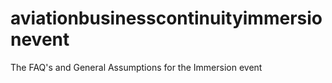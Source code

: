 # aviationbusinesscontinuityimmersionevent
The FAQ's and General Assumptions for the Immersion event

